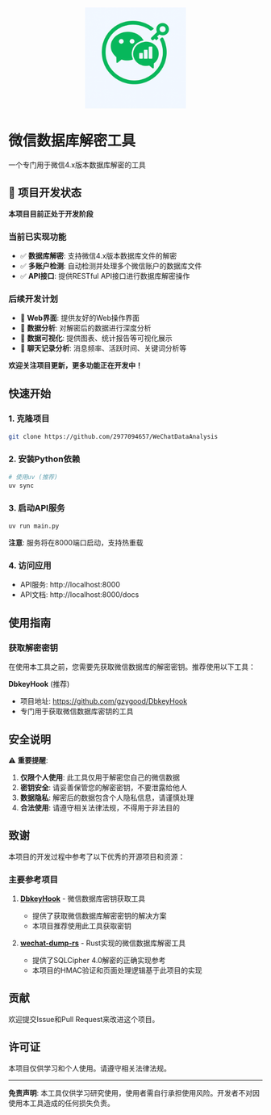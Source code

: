 <div align="center">
  <img src="logo.png" alt="微信数据库解密工具" width="200">
</div>

# 微信数据库解密工具

一个专门用于微信4.x版本数据库解密的工具

## 🚧 项目开发状态

**本项目目前正处于开发阶段**

### 当前已实现功能
- ✅ **数据库解密**: 支持微信4.x版本数据库文件的解密
- ✅ **多账户检测**: 自动检测并处理多个微信账户的数据库文件
- ✅ **API接口**: 提供RESTful API接口进行数据库解密操作

### 后续开发计划
- 🔄 **Web界面**: 提供友好的Web操作界面
- 🔄 **数据分析**: 对解密后的数据进行深度分析
- 🔄 **数据可视化**: 提供图表、统计报告等可视化展示
- 🔄 **聊天记录分析**: 消息频率、活跃时间、关键词分析等

**欢迎关注项目更新，更多功能正在开发中！**

## 快速开始

### 1. 克隆项目

```bash
git clone https://github.com/2977094657/WeChatDataAnalysis
```

### 2. 安装Python依赖

```bash
# 使用uv (推荐)
uv sync
```

### 3. 启动API服务

```bash
uv run main.py
```

**注意**: 服务将在8000端口启动，支持热重载

### 4. 访问应用

- API服务: http://localhost:8000
- API文档: http://localhost:8000/docs

## 使用指南

### 获取解密密钥

在使用本工具之前，您需要先获取微信数据库的解密密钥。推荐使用以下工具：

**DbkeyHook** (推荐)
   - 项目地址: https://github.com/gzygood/DbkeyHook
   - 专门用于获取微信数据库密钥的工具

## 安全说明

⚠️ **重要提醒**:

1. **仅限个人使用**: 此工具仅用于解密您自己的微信数据
2. **密钥安全**: 请妥善保管您的解密密钥，不要泄露给他人
3. **数据隐私**: 解密后的数据包含个人隐私信息，请谨慎处理
4. **合法使用**: 请遵守相关法律法规，不得用于非法目的

## 致谢

本项目的开发过程中参考了以下优秀的开源项目和资源：

### 主要参考项目

1. **[DbkeyHook](https://github.com/gzygood/DbkeyHook)** - 微信数据库密钥获取工具
   - 提供了获取微信数据库解密密钥的解决方案
   - 本项目推荐使用此工具获取密钥

2. **[wechat-dump-rs](https://github.com/0xlane/wechat-dump-rs)** - Rust实现的微信数据库解密工具
   - 提供了SQLCipher 4.0解密的正确实现参考
   - 本项目的HMAC验证和页面处理逻辑基于此项目的实现

## 贡献

欢迎提交Issue和Pull Request来改进这个项目。

## 许可证

本项目仅供学习和个人使用。请遵守相关法律法规。

---

**免责声明**: 本工具仅供学习研究使用，使用者需自行承担使用风险。开发者不对因使用本工具造成的任何损失负责。